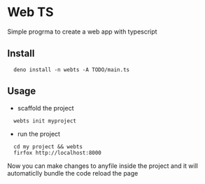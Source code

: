 # Web TS

Simple progrma to create a web app with typescript

## Install

```
  deno install -n webts -A TODO/main.ts
```

## Usage

- scaffold the project

```
  webts init myproject
```

- run the project

```
  cd my project && webts
  firfox http://localhost:8000
```

Now you can make changes to anyfile inside the project and it will automaticlly bundle the code reload the page
